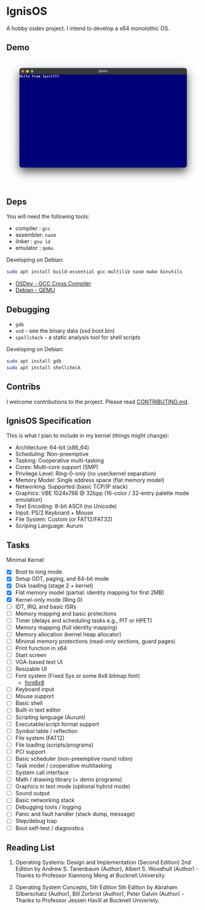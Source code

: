 # IgnisOS

A hobby osdev project. I intend to develop a x64 monolothic OS.

## Demo

![OS](./os_demo.png)

## Deps

You will need the following tools:

- compiler : `gcc`
- assembler: `nasm`
- linker   : `gnu ld`
- emulator : `qemu`

Developing on Debian:

```sh
sudo apt install build-essential gcc-multilib nasm make binutils
```

- [OSDev - GCC Cross Compiler](https://wiki.osdev.org/GCC_Cross-Compiler)
- [Debian - QEMU](https://wiki.debian.org/QEMU)

## Debugging

- `gdb`
- `xxd` - see the binary data (xxd boot.bin)
- `spellcheck` -  a static analysis tool for shell scripts

Developing on Debian:

```sh
sudo apt install gdb
sudo apt install shellcheck
```

## Contribs

I welcome contributions to the project. Please read [CONTRIBUTING.md](./CONTRIBUTING.md).

## IgnisOS Specification

This is what I plan to include in my kernel (things might change):

- Architecture:          64-bit (x86_64)
- Scheduling:            Non-preemptive
- Tasking:               Cooperative multi-tasking
- Cores:                 Multi-core support (SMP)
- Privilege Level:       Ring-0-only (no user/kernel separation)
- Memory Model:          Single address space (flat memory model)
- Networking:            Supported (basic TCP/IP stack)
- Graphics:              VBE 1024x768 @ 32bpp (16-color / 32-entry palette mode emulation)
- Text Encoding:         8-bit ASCII (no Unicode)
- Input:                 PS/2 Keyboard + Mouse
- File System:           Custom (or FAT12/FAT32)
- Scriping Language:     Aurum

## Tasks

Minimal Kernel

- [x] Boot to long mode
- [x] Setup GDT, paging, and 64-bit mode
- [x] Disk loading (stage 2 + kernel)
- [x] Flat memory model (partial: identity mapping for first 2MB)
- [x] Kernel-only mode (Ring 0)
- [ ] IDT, IRQ, and basic ISRs
- [ ] Memory mapping and basic protections
- [ ] Timer (delays and scheduling tasks e.g., PIT or HPET)
- [ ] Memory mapping (full identity mapping)
- [ ] Memory allocation (kernel heap allocator)
- [ ] Minimal memory protections (read-only sections, guard pages)
- [ ] Print function in x64
- [ ] Start screen
- [ ] VGA-based text UI
- [ ] Resizable UI
- [ ] Font system (Fixed Sys or some 8x8 bitmap font)
    - [font8x8](https://github.com/dhepper/font8x8)
- [ ] Keyboard input
- [ ] Mouse support
- [ ] Basic shell
- [ ] Built-in text editor
- [ ] Scripting language (Aurum)
- [ ] Executable/script format support
- [ ] Symbol table / reflection
- [ ] File system (FAT12)
- [ ] File loading (scripts/programs)
- [ ] PCI support
- [ ] Basic scheduler (non-preemptive round robin)
- [ ] Task model / cooperative multitasking
- [ ] System call interface
- [ ] Math / drawing library (+ demo programs)
- [ ] Graphics in text mode (optional hybrid mode)
- [ ] Sound output
- [ ] Basic networking stack
- [ ] Debugging tools / logging
- [ ] Panic and fault handler (stack dump, message)
- [ ] Step/debug trap
- [ ] Boot self-test / diagnostics

## Reading List

1. Operating Systems: Design and Implementation (Second Edition) 2nd Edition
by Andrew S. Tanenbaum (Author), Albert S. Woodhull (Author) - Thanks to Professor Xiannong Meng at Bucknell University.

2. Operating System Concepts, 5th Edition 5th Edition
by Abraham Silberschatz (Author), Bill Zorbrist (Author), Peter Galvin (Author) - Thanks to Professor Jessen Havill at Bucknell Univeristy.

